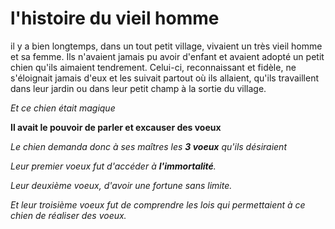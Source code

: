 
#  l'histoire du vieil homme


il  y a bien longtemps, dans un tout petit village, vivaient un très vieil homme et sa femme. Ils n'avaient jamais pu avoir d'enfant et avaient adopté un petit chien qu'ils aimaient tendrement. Celui-ci, reconnaissant et fidèle, ne s'éloignait jamais d'eux et les suivait partout où ils allaient, qu'ils travaillent dans leur jardin ou dans leur petit champ à la sortie du village.

_Et ce chien était magique_

**Il avait le pouvoir de parler et excauser des voeux**

_Le chien demanda donc à ses maîtres les **3 voeux** qu'ils désiraient_

*Leur premier voeux fut d'accéder à __l'immortalité__.*

*Leur deuxième voeux, d'avoir une fortune sans limite.*

*Et leur troisième voeux fut de comprendre les lois qui permettaient à ce chien de réaliser des voeux.*
